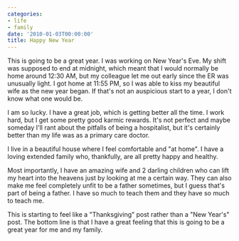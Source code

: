 ```yaml
---
categories:
- life
- family
date: '2010-01-03T00:00:00'
title: Happy New Year
---
```



This is going to be a great year. I was working on New Year's Eve. My shift
was supposed to end at midnight, which meant that I would normally be home
around 12:30 AM, but my colleague let me out early since the ER was
unusually light. I got home at 11:55 PM, so I was able to kiss my beautiful
wife as the new year began. If that's not an auspicious start to a year, I
don't know what one would be.

I am so lucky. I have a great job, which is getting better all the time. I
work hard, but I get some pretty good karmic rewards. It's not perfect and
maybe someday I'll rant about the pitfalls of being a hospitalist, but it's
certainly better than my life was as a primary care doctor.

I live in a beautiful house where I feel comfortable and "at home". I have
a loving extended family who, thankfully, are all pretty happy and healthy.

Most importantly, I have an amazing wife and 2 darling children who can
lift my heart into the heavens just by looking at me a certain way. They
can also make me feel completely unfit to be a father sometimes, but I
guess that's part of being a father. I have so much to teach them and they
have so much to teach me.

This is starting to feel like a "Thanksgiving" post rather than a "New
Year's" post. The bottom line is that I have a great feeling that this is
going to be a great year for me and my family.
